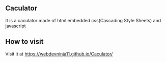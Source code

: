 ## Caculator
It is a caculator made of html embedded css(Cascading Style Sheets) and javascript
## How to visit
Visit it at
https://webdevninja11.github.io/Caculator/
